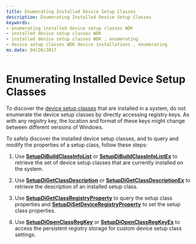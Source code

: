 ```yaml
---
title: Enumerating Installed Device Setup Classes
description: Enumerating Installed Device Setup Classes
keywords:
- enumerating installed device setup classes WDK
- installed device setup classes WDK
- installed device setup classes WDK , enumerating
- device setup classes WDK device installations , enumerating
ms.date: 04/20/2017
---
```


# Enumerating Installed Device Setup Classes


To discover the [device setup classes](./overview-of-device-setup-classes.md) that are installed in a system, do not enumerate the device setup classes by directly accessing registry keys. As with any registry key, the location and format of these keys might change between different versions of Windows.

To safely discover the installed device setup classes, and to query and modify the properties of a setup class, follow these steps:

1.  Use [**SetupDiBuildClassInfoList**](/windows/win32/api/setupapi/nf-setupapi-setupdibuildclassinfolist) or [**SetupDiBuildClassInfoListEx**](/windows/win32/api/setupapi/nf-setupapi-setupdibuildclassinfolistexa) to retrieve the set of device setup classes that are currently installed on the system.

2.  Use [**SetupDiGetClassDescription**](/windows/win32/api/setupapi/nf-setupapi-setupdigetclassdescriptiona) or [**SetupDiGetClassDescriptionEx**](/windows/win32/api/setupapi/nf-setupapi-setupdigetclassdescriptionexa) to retrieve the description of an installed setup class.

3.  Use [**SetupDiGetClassRegistryProperty**](/windows/win32/api/setupapi/nf-setupapi-setupdigetclassregistrypropertya) to query the setup class properties and [**SetupDiSetDeviceRegistryProperty**](/windows/win32/api/setupapi/nf-setupapi-setupdisetdeviceregistrypropertya) to set the setup class properties.

4.  Use [**SetupDiOpenClassRegKey**](/windows/win32/api/setupapi/nf-setupapi-setupdiopenclassregkey) or [**SetupDiOpenClassRegKeyEx**](/windows/win32/api/setupapi/nf-setupapi-setupdiopenclassregkeyexa) to access the persistent registry storage for custom device setup class settings.

 

